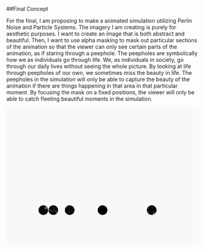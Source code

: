 ##Final Concept

For the final, I am proposing to make a animated simulation utilizing Perlin Noise and Particle Systems. The imagery I am creating is purely for aesthetic purposes. I want to create an image that is both abstract and beautiful. Then, I want to use alpha masking to mask out particular sections of the animation so that the viewer can only see certain parts of the animation, as if staring through a peephole. The peepholes are symbolically how we as individuals go through life. We, as individuals in society, go through our daily lives without seeing the whole picture. By looking at life through peepholes of our own, we sometimes miss the beauty in life. The peepholes in the simulation will only be able to capture the beauty of the animation if there are things happening in that area in that particular moment. By focusing the mask on a fixed positions, the viewer will only be able to catch fleeting beautiful moments in the simulation.

![Prototyping](prototype.png)